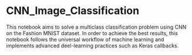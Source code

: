 # CNN_Image_Classification

This notebook aims to solve a multiclass classification problem using CNN on the Fashion MNIST dataset. In order to achieve the best results, this notebook follows the universal workflow of machine learning and implements advanced deel-learning practices such as Keras callbacks.
